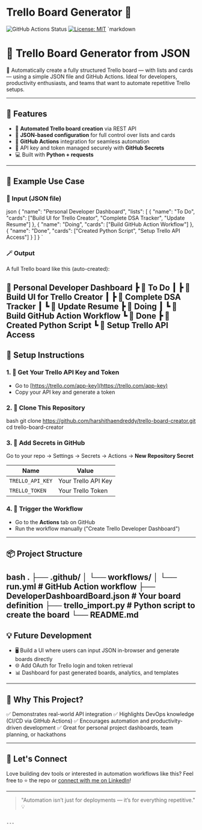 # Trello Board Generator 🚀

![GitHub Actions Status](https://github.com/harshithaendreddy/trello-board-creator/actions/workflows/run.yml/badge.svg)
[![License: MIT](https://img.shields.io/badge/License-MIT-yellow.svg)](https://opensource.org/licenses/MIT)
`markdown
# 🧩 Trello Board Generator from JSON

🚀 Automatically create a fully structured Trello board — with lists and cards — using a simple JSON file and GitHub Actions. Ideal for developers, productivity enthusiasts, and teams that want to automate repetitive Trello setups.

---

## 🌟 Features

- 🔄 **Automated Trello board creation** via REST API
- 🧾 **JSON-based configuration** for full control over lists and cards
- 🤖 **GitHub Actions** integration for seamless automation
- 🔐 API key and token managed securely with **GitHub Secrets**
- 💻 Built with **Python + requests**

---

## 📁 Example Use Case

### 🔧 Input (JSON file)
json
{
  "name": "Personal Developer Dashboard",
  "lists": [
    {
      "name": "To Do",
      "cards": ["Build UI for Trello Creator", "Complete DSA Tracker", "Update Resume"]
    },
    {
      "name": "Doing",
      "cards": ["Build GitHub Action Workflow"]
    },
    {
      "name": "Done",
      "cards": ["Created Python Script", "Setup Trello API Access"]
    }
  ]
}
`

### 🪄 Output

A full Trello board like this (auto-created):

📌 Personal Developer Dashboard
 ┣ 📂 To Do
 ┃ ┣ 📝 Build UI for Trello Creator
 ┃ ┣ 📝 Complete DSA Tracker
 ┃ ┗ 📝 Update Resume
 ┣ 📂 Doing
 ┃ ┗ 📝 Build GitHub Action Workflow
 ┗ 📂 Done
    ┣ 📝 Created Python Script
    ┗ 📝 Setup Trello API Access
---

## 🔧 Setup Instructions

### 1. 🔑 Get Your Trello API Key and Token

* Go to [https://trello.com/app-key](https://trello.com/app-key)
* Copy your API key and generate a token

### 2. 📂 Clone This Repository
bash
git clone https://github.com/harshithaendreddy/trello-board-creator.git
cd trello-board-creator
### 3. 🔐 Add Secrets in GitHub

Go to your repo → Settings → Secrets → Actions → **New Repository Secret**

| Name             | Value               |
| ---------------- | ------------------- |
| `TRELLO_API_KEY` | Your Trello API Key |
| `TRELLO_TOKEN`   | Your Trello Token   |

### 4. 🚀 Trigger the Workflow

* Go to the **Actions** tab on GitHub
* Run the workflow manually ("Create Trello Developer Dashboard")

---

## 📦 Project Structure
bash
.
├── .github/
│   └── workflows/
│       └── run.yml         # GitHub Action workflow
├── DeveloperDashboardBoard.json # Your board definition
├── trello_import.py         # Python script to create the board
└── README.md
---

## 💡 Future Development

* 🖥️ Build a UI where users can input JSON in-browser and generate boards directly
* 🌐 Add OAuth for Trello login and token retrieval
* 📊 Dashboard for past generated boards, analytics, and templates

---

## 🧠 Why This Project?

✅ Demonstrates real-world API integration
✅ Highlights DevOps knowledge (CI/CD via GitHub Actions)
✅ Encourages automation and productivity-driven development
✅ Great for personal project dashboards, team planning, or hackathons

---

## 🤝 Let's Connect

Love building dev tools or interested in automation workflows like this?
Feel free to ⭐️ the repo or [connect with me on LinkedIn]([https://www.linkedin.com/in//](https://www.linkedin.com/in/harshitha-endreddy/))!

---

> "Automation isn’t just for deployments — it’s for everything repetitive." 💡

```

---
